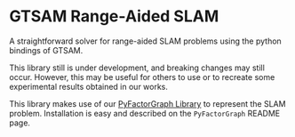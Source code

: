 # GTSAM Range-Aided SLAM

A straightforward solver for range-aided SLAM problems using the python bindings of GTSAM.

This library still is under development, and breaking changes may still occur.
However, this may be useful for others to use or to recreate some experimental
results obtained in our works.

This library makes use of our [PyFactorGraph Library](https://github.com/MarineRoboticsGroup/PyFactorGraph/)
to represent the SLAM problem. Installation is easy and described on the `PyFactorGraph` README page.
